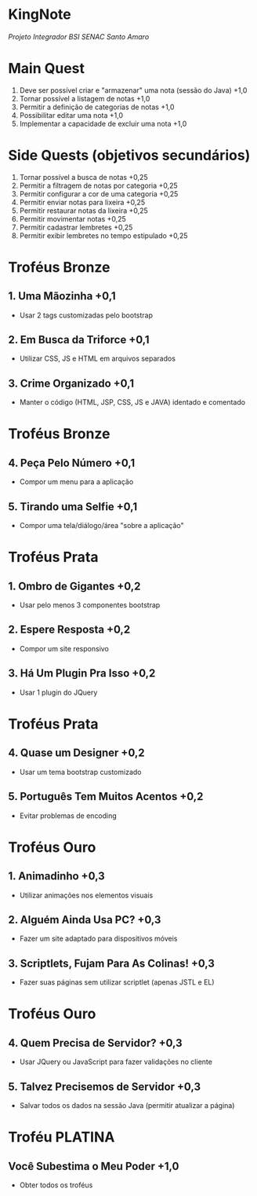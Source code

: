 # KingNote
###### Projeto Integrador BSI SENAC Santo Amaro
# Main Quest
  1. Deve ser possível criar e "armazenar" uma nota (sessão do Java) +1,0
  2. Tornar possível a listagem de notas +1,0
  3. Permitir a definição de categorias de notas +1,0
  4. Possibilitar editar uma nota +1,0
  5. Implementar a capacidade de excluir uma nota +1,0
  
# Side Quests (objetivos secundários)
  1. Tornar possível a busca de notas +0,25
  2. Permitir a filtragem de notas por categoria +0,25
  3. Permitir configurar a cor de uma categoria +0,25
  4. Permitir enviar notas para lixeira +0,25
  5. Permitir restaurar notas da lixeira +0,25
  6. Permitir movimentar notas +0,25
  7. Permitir cadastrar lembretes +0,25
  8. Permitir exibir lembretes no tempo estipulado +0,25

# Troféus Bronze
## 1. Uma Mãozinha +0,1
  - Usar 2 tags customizadas pelo bootstrap
## 2. Em Busca da Triforce +0,1
  - Utilizar CSS, JS e HTML em arquivos separados
## 3. Crime Organizado +0,1
  - Manter o código (HTML, JSP, CSS, JS e JAVA) identado e comentado
# Troféus Bronze
## 4. Peça Pelo Número +0,1
  - Compor um menu para a aplicação
## 5. Tirando uma Selfie +0,1
  - Compor uma tela/diálogo/área "sobre a aplicação"
# Troféus Prata
## 1. Ombro de Gigantes +0,2
  - Usar pelo menos 3 componentes bootstrap
## 2. Espere Resposta +0,2
  - Compor um site responsivo
## 3. Há Um Plugin Pra Isso +0,2
  - Usar 1 plugin do JQuery
# Troféus Prata
## 4. Quase um Designer +0,2
  - Usar um tema bootstrap customizado
## 5. Português Tem Muitos Acentos +0,2
  - Evitar problemas de encoding
# Troféus Ouro
## 1. Animadinho +0,3
  - Utilizar animações nos elementos visuais
## 2. Alguém Ainda Usa PC? +0,3
  - Fazer um site adaptado para dispositivos móveis
## 3. Scriptlets, Fujam Para As Colinas! +0,3
  - Fazer suas páginas sem utilizar scriptlet (apenas JSTL e EL)
# Troféus Ouro
## 4. Quem Precisa de Servidor? +0,3
  - Usar JQuery ou JavaScript para fazer validações	no cliente
## 5. Talvez Precisemos de Servidor +0,3
  - Salvar todos os dados na sessão Java (permitir atualizar a	página)
# Troféu PLATINA
## Você Subestima o Meu Poder +1,0
  - Obter todos os troféus
